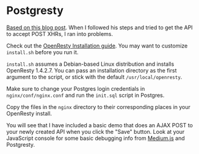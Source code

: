 Postgresty
===

[Based on this blog post](http://rny.io/nginx/postgresql/2013/07/26/simple-api-with-nginx-and-postgresql.html). When I followed his steps and tried to get the API to accept POST XHRs, I ran into problems.

Check out the [OpenResty Installation guide](http://openresty.org/#Installation). You may want to customize `install.sh` before you run it.

`install.sh` assumes a Debian-based Linux distribution and installs OpenResty 1.4.2.7. You can pass an installation directory as the first argument to the script, or stick with the default `/usr/local/openresty`.

Make sure to change your Postgres login credentials in `nginx/conf/nginx.conf` and run the `init.sql` script in Postgres. 

Copy the files in the `nginx` directory to their corresponding places in your OpenResty install.

You will see that I have included a basic demo that does an AJAX POST to your newly created API when you click the "Save" button. Look at your JavaScript console for some basic debugging info from [Medium.js](http://jakiestfu.github.io/Medium.js/docs/) and Postgresty.
